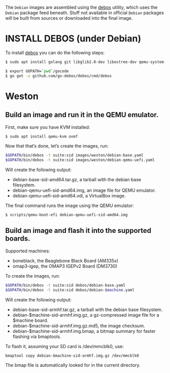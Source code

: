 The `Debian` images are assembled using the [debos](https://github.com/go-debos/debos) utility, which uses the `Debian` package feed beneath. Stuff not available in official `Debian` packages will be built from sources or downloaded into the final image.

# INSTALL DEBOS (under Debian)

To install [debos](https://github.com/go-debos/debos) you can do the following steps:

```sh
$ sudo apt install golang git libglib2.0-dev libostree-dev qemu-system-x86 qemu-user-static debootstrap systemd-container xz-utils bmap-tools

$ export GOPATH=`pwd`/gocode
$ go get -u github.com/go-debos/debos/cmd/debos
```

# Weston

## Build an image and run it in the QEMU emulator.

First, make sure you have KVM installed:

```sh
$ sudo apt install qemu-kvm ovmf
```

Now that that’s done, let’s create the images, run:

```sh
$GOPATH/bin/debos -t suite:sid images/weston/debian-base.yaml
$GOPATH/bin/debos -t suite:sid images/weston/debian-qemu-uefi.yaml
```

Will create the following output:

- debian-base-sid-amd64.tar.gz, a tarball with the debian base filesystem.
- debian-qemu-uefi-sid-amd64.img, an image file for QEMU emulator.
- debian-qemu-uefi-sid-amd64.vdi, a VirtualBox image.

The final command runs the image using the QEMU emulator:

```sh
$ scripts/qemu-boot-efi debian-qemu-uefi-sid-amd64.img
```

## Build an image and flash it into the supported boards.

Supported machines:
- boneblack, the Beaglebone Black Board (AM335x)
- omap3-igep, the OMAP3 IGEPv2 Board (DM3730)

To create the images, run:

```sh
$GOPATH/bin/debos -t suite:sid debos/debian-base.yaml
$GOPATH/bin/debos -t suite:sid debos/debian-$machine.yaml
```

Will create the following output:

- debian-base-sid-armhf.tar.gz, a tarball with the debian base filesystem.
- debian-$machine-sid-armhf.img.gz, a gz-compressed image file for a $machine board.
- debian-$machine-sid-armhf.img.gz.md5, the image checksum.
- debian-$machine-sid-armhf.img.bmap, a bitmap summary for faster flashing via bmaptools.

To flash it, assuming your SD card is /dev/mmcblk0, use:

```
bmaptool copy debian-$machine-sid-armhf.img.gz /dev/mmcblk0
```

The bmap file is automatically looked for in the current directory.
